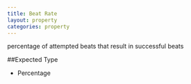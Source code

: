 ```yaml
---
title: Beat Rate
layout: property
categories: property
---
```


percentage of attempted beats that result in successful beats

##Expected Type

*   Percentage
